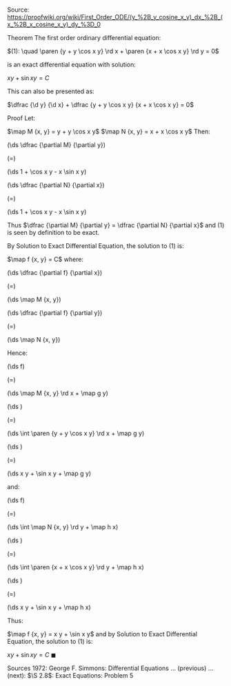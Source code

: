 # 

Source: https://proofwiki.org/wiki/First_Order_ODE/(y_%2B_y_cosine_x_y)_dx_%2B_(x_%2B_x_cosine_x_y)_dy_%3D_0

Theorem
The first order ordinary differential equation:

$(1): \quad \paren {y + y \cos x y} \rd x + \paren {x + x \cos x y} \rd y = 0$

is an exact differential equation with solution:

$x y + \sin x y = C$

This can also be presented as:

$\dfrac {\d y} {\d x} + \dfrac {y + y \cos x y} {x + x \cos x y} = 0$


Proof
Let:

$\map M {x, y} = y + y \cos x y$
$\map N {x, y} = x + x \cos x y$
Then:














\(\ds \dfrac {\partial M} {\partial y}\)

\(=\)







\(\ds 1 + \cos x y  - x \sin x y\)




















\(\ds \dfrac {\partial N} {\partial x}\)

\(=\)







\(\ds 1 + \cos x y  - x \sin x y\)










Thus $\dfrac {\partial M} {\partial y} = \dfrac {\partial N} {\partial x}$ and $(1)$ is seen by definition to be exact.

By Solution to Exact Differential Equation, the solution to $(1)$ is:

$\map f {x, y} = C$
where:














\(\ds \dfrac {\partial f} {\partial x}\)

\(=\)







\(\ds \map M {x, y}\)




















\(\ds \dfrac {\partial f} {\partial y}\)

\(=\)







\(\ds \map N {x, y}\)










Hence:














\(\ds f\)

\(=\)







\(\ds \map M {x, y} \rd x + \map g y\)




















\(\ds \)

\(=\)







\(\ds \int \paren {y + y \cos x y} \rd x + \map g y\)




















\(\ds \)

\(=\)







\(\ds x y + \sin x y + \map g y\)









and:














\(\ds f\)

\(=\)







\(\ds \int \map N {x, y} \rd y + \map h x\)




















\(\ds \)

\(=\)







\(\ds \int \paren {x + x \cos x y} \rd y + \map h x\)




















\(\ds \)

\(=\)







\(\ds x y + \sin x y + \map h x\)










Thus:

$\map f {x, y} = x y + \sin x y$
and by Solution to Exact Differential Equation, the solution to $(1)$ is:

$x y + \sin x y = C$
$\blacksquare$


Sources
1972: George F. Simmons: Differential Equations ... (previous) ... (next): $\S 2.8$: Exact Equations: Problem $5$




